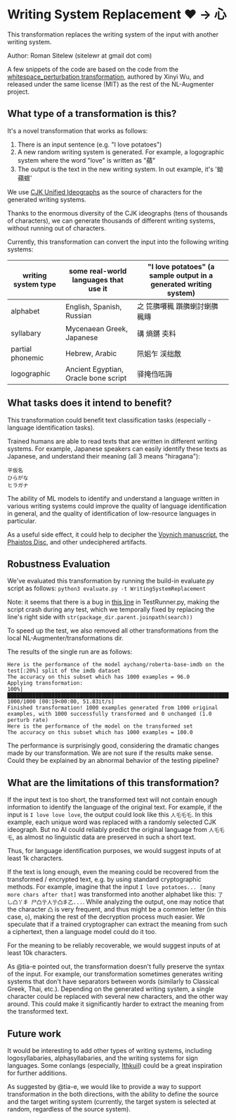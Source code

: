 # Writing System Replacement ❤️ → 心
This transformation replaces the writing system of the input with another writing system.

Author: Roman Sitelew (sitelewr at gmail dot com)

A few snippets of the code are based on the code from the 
[whitespace_perturbation transformation](https://github.com/GEM-benchmark/NL-Augmenter/tree/main/transformations/whitespace_perturbation), 
authored by Xinyi Wu, and released under the same license (MIT) as the rest of the NL-Augmenter project.

## What type of a transformation is this?
It's a novel transformation that works as follows:

1. There is an input sentence (e.g. "I love potatoes")
2. A new random writing system is generated. For example, a logographic system where the word "love" is written as "蘋"
3. The output is the text in the new writing system. In out example, it's '蚴蘋䗑'

We use [CJK Unified Ideographs](https://en.wikipedia.org/wiki/CJK_Unified_Ideographs) 
as the source of characters for the generated writing systems. 

Thanks to the enormous diversity of the CJK ideographs (tens of thousands of characters), 
we can generate thousands of different writing systems, without running out of characters. 

Currently, this transformation can convert the input into the following writing systems:

|writing system type | some real-world languages that use it | "I love potatoes" (a sample output in a generated writing system)      |
|---------------  | ------------------------------------  | -------------------------------------- |                                
|alphabet         | English, Spanish, Russian             | 之 笓䒉㘔䆇 躓䒉蝲討蝲䒉䆇䁣             |
|syllabary        | Mycenaean Greek, Japanese             | 䃓 熵鏘 㚐料                           |
|partial phonemic | Hebrew,  Arabic                       | 阠㚶乍 渓绌敿                          |
|logographic      | Ancient Egyptian, Oracle bone script  | 驿掩㑇㕶誨                             |

## What tasks does it intend to benefit?
This transformation could benefit text classification tasks (especially - language identification tasks).

Trained humans are able to read texts that are written in different writing systems.
For example, Japanese speakers can easily identify these texts as Japanese, and understand their meaning 
(all 3 means "hiragana"):

    平仮名
    ひらがな
    ヒラガナ

The ability of ML models to identify and understand a language written in various writing systems could
improve the quality of language identification in general, 
and the quality of identification of low-resource languages in particular.

As a useful side effect, it could help to decipher the [Voynich manuscript](https://en.wikipedia.org/wiki/Voynich_manuscript),
the [Phaistos Disc](https://en.wikipedia.org/wiki/Phaistos_Disc), and other undeciphered artifacts.

## Robustness Evaluation

We've evaluated this transformation by running the build-in evaluate.py script as follows:
`python3 evaluate.py -t WritingSystemReplacement`

Note: it seems that there is a bug in 
[this line](https://github.com/GEM-benchmark/NL-Augmenter/blob/f0111c1587cfa36cd4bd2c9739744e59c2796c26/TestRunner.py#L132)
in TestRunner.py, making the script crash during any test, 
which we temporally fixed by replacing the line's right side with `str(package_dir.parent.joinpath(search))`

To speed up the test, we also removed all other transformations from the local NL-Augmenter/transformations dir.

The results of the single run are as follows:

```
Here is the performance of the model aychang/roberta-base-imdb on the test[:20%] split of the imdb dataset
The accuracy on this subset which has 1000 examples = 96.0
Applying transformation:
100%|████████████████████████████████████████████████████████████████████████████████████████████████████████████████████████████████████| 1000/1000 [00:19<00:00, 51.83it/s]
Finished transformation! 1000 examples generated from 1000 original examples, with 1000 successfully transformed and 0 unchanged (1.0 perturb rate)
Here is the performance of the model on the transformed set
The accuracy on this subset which has 1000 examples = 100.0

```

The performance is surprisingly good, considering the dramatic changes made by our transformation.
We are not sure if the results make sense. Could they be explained by an abnormal behavior of the testing pipeline?

## What are the limitations of this transformation?

If the input text is too short, the transformed text will not contain enough information 
to identify the language of the original text. 
For example, if the input is `I love love love`, the output could look like this `人乇乇乇`. 
In this example, each unique word was replaced with a randomly selected CJK ideograph.
But no AI could reliably predict the original language from `人乇乇乇`, as almost no linguistic data are preserved
in such a short text. 

Thus, for language identification purposes, we would suggest inputs of at least 1k characters. 

If the text is long enough, even the meaning could be recovered from the transformed / encrypted text,
e.g. by using standard cryptographic methods. 
For example, imagine that the input `I love potatoes... [many more chars after that]`
was transformed into another alphabet like this: `了 乚凸丫丯 尸凸亍人亍凸丯乙...`. 
While analyzing the output, one may notice that the character `凸` is very frequent, 
and thus might be a common letter (in this case, `o`), making the rest of the decryption process much easier.
We speculate that if a trained cryptographer can extract the meaning from such a ciphertext, 
then a language model could do it too.  

For the meaning to be reliably recoverable, we would suggest inputs of at least 10k characters.

As @tia-e pointed out, the transformation doesn't fully preserve the syntax of the input. 
For example, our transformation sometimes generates writing systems that don't have separators between words
(similarly to Classical Greek, Thai, etc.). 
Depending on the generated writing system, a single character could be replaced with several new characters,
and the other way around. 
This could make it significantly harder to extract the meaning from the transformed text.

## Future work

It would be interesting to add other types of writing systems, including logosyllabaries, alphasyllabaries, and
the writing systems for sign languages.
Some conlangs (especially, [Ithkuil](https://en.wikipedia.org/wiki/Ithkuil)) 
could be a great inspiration for further additions. 

As suggested by @tia-e, we would like to provide a way to support transformation in the both directions,
with the ability to define the source and the target writing system 
(currently, the target system is selected at random, regardless of the source system). 